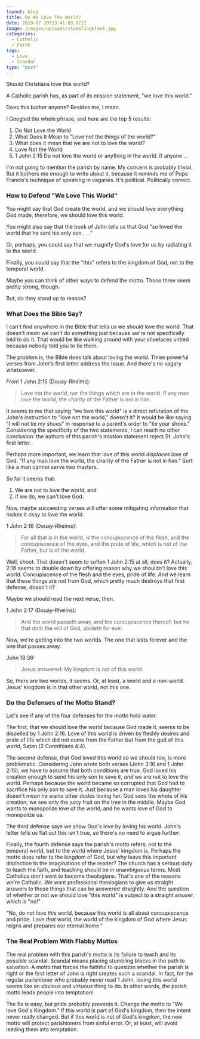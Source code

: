 ```yaml
---
layout: blog
title: Do We Love The World?
date: 2019-07-20T13:41:03.872Z
image: /images/uploads/stumblingblock.jpg
categories:
  - Catholic
  - Faith
tags:
  - Love
  - Scandal
type: "post"
---
```

Should Christians love this world?

A Catholic parish has, as part of its mission statement, "we love this world."

Does this bother anyone? Besides me, I mean. 

I Googled the whole phrase, and here are the top 5 results:

1. Do Not Love the World
2. What Does It Mean to "Love not the things of the world?"
3. What does it mean that we are not to love the world?
4. Love Not the World
5. 1 John 2:15 Do not love the world or anything in the world. If anyone ...

I'm not going to mention the parish by name. My concern is probably trivial. But it bothers me enough to write about it, because it reminds me of Pope Francis's technique of speaking in vagaries. It's political. Politically correct. 

### How to Defend "We Love This World"

You might say that God create the world, and we should love everything God made, therefore, we should love this world. 

You might also say that the book of John tells us that God "so loved the world that he sent his only son . . ."

Or, perhaps, you could say that we magnify God's love for us by radiating it to the world. 

Finally, you could say that the "this" refers to the kingdom of God, not to the temporal world. 

Maybe you can think of other ways to defend the motto. Those three seem pretty strong, though. 

But, do they stand up to reason?

### What Does the Bible Say?

I can't find anywhere in the Bible that tells us we should love the world. That doesn't mean we can't do something just because we're not specifically told to do it. That would be like walking around with your shoelaces untied because nobody told you to tie them. 

The problem is, the Bible does talk about loving the world. Three powerful verses from John's first letter address the issue. And there's no vagary whatsoever. 

From 1 John 2:15 (Douay-Rheims):

>  Love not the world, nor the things which are in the world. If any man love the world, the charity of the Father is not in him.

It seems to me that saying "we love this world" is a direct refutation of the John's instruction to "love not the world," doesn't it? It would be like saying "I will not tie my shoes" in response to a parent's order to "tie your shoes." Considering the specificity of the two statements, I can reach no other conclusion: the authors of this parish's mission statement reject St. John's first letter.

Perhaps more important, we learn that love of this world _displaces_ love of God. "If any man love the world, the charity of the Father is not in him." Sort like a man cannot serve two masters. 

So far it seems that:

1. We are not to love the world, and
2. if we do, we can't love God.

Now, maybe succeeding verses will offer some mitigating information that makes it okay to love the world. 

1 John 2:16 (Douay-Rheims):

> For all that is in the world, is the concupiscence of the flesh, and the concupiscence of the eyes, and the pride of life, which is not of the Father, but is of the world.

Well, shoot. That doesn't seem to soften 1 John 2:15 at all, does it? Actually, 2:16 seems to double down by offering reason why we shouldn't love this world. Concupiscence of the flesh and the eyes, pride of life. And we learn that these things are _not_ from God, which pretty much destroys that first defense, doesn't it?

Maybe we should read the next verse, then.

1 John 2:17 (Douay-Rheims):

> And the world passeth away, and the concupiscence thereof: but he that doth the will of God, abideth for ever.

Now, we're getting into the two worlds. The one that lasts forever and the one that passes away. 

John 18:36:

> Jesus answered: My kingdom is not of this world.

So, there are two worlds, it seems. Or, at least, a world and a non-world. Jesus' kingdom is in that other world, not this one. 

### Do the Defenses of the Motto Stand?

Let's see if any of the four defenses for the motto hold water.

The first, that we should love the world because God made it, seems to be dispelled by 1 John 2:16. Love of this world is driven by fleshly desires and pride of life which did not come from the Father but from the god of this world, Satan (2 Corinthians 4:4). 

The second defense, that God loved this world so we should too, is more problematic. Considering John wrote both verses (John 3:16 and 1 John 2:15), we have to assume that both conditions are true. God loved his creation enough to send his only son to save it, _and_ we are not to love the world. Perhaps because the world became so corrupted that God had to sacrifice his only son to save it. Just because a man loves his daughter doesn't mean he wants other dudes loving her. God sees the whole of his creation; we see only the juicy fruit on the tree in the middle. Maybe God wants to monopolize love of the world, and he wants love of God to monopolize us. 

The third defense says we show God's love by loving his world. John's letter tells us flat out this isn't true, so there's no need to argue further. 

Finally, the fourth defense says the parish's motto refers, not to the temporal world, but to the world where Jesus' kingdom is. Perhaps the motto does refer to the kingdom of God, but why leave this important distinction to the imaginations of the reader? The church has a serious duty to teach the faith, and teaching should be in unambiguous terms. Most Catholics don't want to become theologians. That's one of the reasons we're Catholic. We want professional theologians to give us straight answers to those things that can be answered straightly. And the question of whether or not we should love "this world" is subject to a straight answer, which is "no!" 

"No, do not love _this_ world, because this world is all about concupiscence and pride. Love _that_ world, the world of the kingdom of God where Jesus reigns and prepares our eternal home." 

### The Real Problem With Flabby Mottos

The real problem with this parish's motto is its failure to teach and its possible scandal. Scandal means placing stumbling blocks in the path to salvation. A motto that forces the faithful to question whether the parish is right or the first letter of John is right creates such a scandal. In fact, for the regular parishioner who probably never read 1 John, loving this world seems like an obvious and virtuous thing to do. In other words, the parish motto leads people into temptation!

The fix is easy, but pride probably prevents it. Change the motto to "We love God's Kingdom." If this world is part of God's kingdom, then the intent never really changed. But if this world is not of God's kingdom, the new motto will protect parishioners from sinful error. Or, at least, will avoid leading them into temptation.
